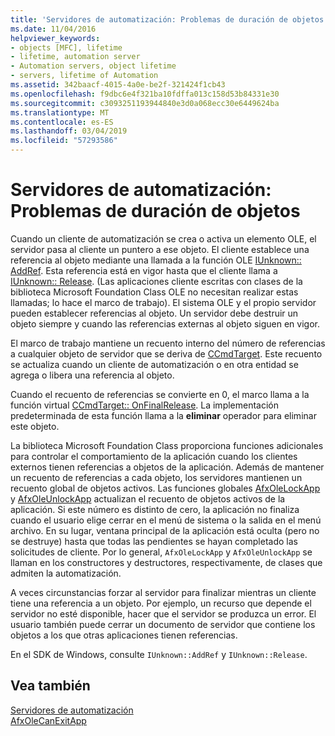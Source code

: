 ```yaml
---
title: 'Servidores de automatización: Problemas de duración de objetos'
ms.date: 11/04/2016
helpviewer_keywords:
- objects [MFC], lifetime
- lifetime, automation server
- Automation servers, object lifetime
- servers, lifetime of Automation
ms.assetid: 342baacf-4015-4a0e-be2f-321424f1cb43
ms.openlocfilehash: f9dbc6e4f321ba10fdffa013c158d53b84331e30
ms.sourcegitcommit: c3093251193944840e3d0a068ecc30e6449624ba
ms.translationtype: MT
ms.contentlocale: es-ES
ms.lasthandoff: 03/04/2019
ms.locfileid: "57293586"
---
```

# <a name="automation-servers-object-lifetime-issues"></a>Servidores de automatización: Problemas de duración de objetos

Cuando un cliente de automatización se crea o activa un elemento OLE, el servidor pasa al cliente un puntero a ese objeto. El cliente establece una referencia al objeto mediante una llamada a la función OLE [IUnknown:: AddRef](/windows/desktop/api/unknwn/nf-unknwn-iunknown-addref). Esta referencia está en vigor hasta que el cliente llama a [IUnknown:: Release](/windows/desktop/api/unknwn/nf-unknwn-iunknown-release). (Las aplicaciones cliente escritas con clases de la biblioteca Microsoft Foundation Class OLE no necesitan realizar estas llamadas; lo hace el marco de trabajo). El sistema OLE y el propio servidor pueden establecer referencias al objeto. Un servidor debe destruir un objeto siempre y cuando las referencias externas al objeto siguen en vigor.

El marco de trabajo mantiene un recuento interno del número de referencias a cualquier objeto de servidor que se deriva de [CCmdTarget](../mfc/reference/ccmdtarget-class.md). Este recuento se actualiza cuando un cliente de automatización o en otra entidad se agrega o libera una referencia al objeto.

Cuando el recuento de referencias se convierte en 0, el marco llama a la función virtual [CCmdTarget:: OnFinalRelease](../mfc/reference/ccmdtarget-class.md#onfinalrelease). La implementación predeterminada de esta función llama a la **eliminar** operador para eliminar este objeto.

La biblioteca Microsoft Foundation Class proporciona funciones adicionales para controlar el comportamiento de la aplicación cuando los clientes externos tienen referencias a objetos de la aplicación. Además de mantener un recuento de referencias a cada objeto, los servidores mantienen un recuento global de objetos activos. Las funciones globales [AfxOleLockApp](../mfc/reference/application-control.md#afxolelockapp) y [AfxOleUnlockApp](../mfc/reference/application-control.md#afxoleunlockapp) actualizan el recuento de objetos activos de la aplicación. Si este número es distinto de cero, la aplicación no finaliza cuando el usuario elige cerrar en el menú de sistema o la salida en el menú archivo. En su lugar, ventana principal de la aplicación está oculta (pero no se destruye) hasta que todas las pendientes se hayan completado las solicitudes de cliente. Por lo general, `AfxOleLockApp` y `AfxOleUnlockApp` se llaman en los constructores y destructores, respectivamente, de clases que admiten la automatización.

A veces circunstancias forzar al servidor para finalizar mientras un cliente tiene una referencia a un objeto. Por ejemplo, un recurso que depende el servidor no esté disponible, hacer que el servidor se produzca un error. El usuario también puede cerrar un documento de servidor que contiene los objetos a los que otras aplicaciones tienen referencias.

En el SDK de Windows, consulte `IUnknown::AddRef` y `IUnknown::Release`.

## <a name="see-also"></a>Vea también

[Servidores de automatización](../mfc/automation-servers.md)<br/>
[AfxOleCanExitApp](../mfc/reference/application-control.md#afxolecanexitapp)
